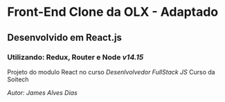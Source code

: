 # Front-End Clone da OLX - Adaptado

## Desenvolvido em React.js
### Utilizando: Redux, Router  e  Node _v14.15_

Projeto do modulo React no curso *Desenlvolvedor FullStack JS* Curso da Soitech

_Autor: James Alves Dias_

